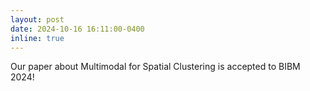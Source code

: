```yaml
---
layout: post
date: 2024-10-16 16:11:00-0400
inline: true
---
```


Our paper about Multimodal for Spatial Clustering is accepted to BIBM 2024!

